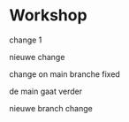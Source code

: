 # Workshop



change 1

nieuwe change




change on main branche
fixed


de main gaat verder


nieuwe branch change

